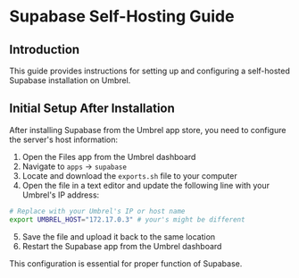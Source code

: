 
# Supabase Self-Hosting Guide

## Introduction

This guide provides instructions for setting up and configuring a self-hosted Supabase installation on Umbrel.

## Initial Setup After Installation

After installing Supabase from the Umbrel app store, you need to configure the server's host information:

1. Open the Files app from the Umbrel dashboard
2. Navigate to `apps` → `supabase`
3. Locate and download the `exports.sh` file to your computer
4. Open the file in a text editor and update the following line with your Umbrel's IP address:

```bash
# Replace with your Umbrel's IP or host name
export UMBREL_HOST="172.17.0.3" # your's might be different
```

5. Save the file and upload it back to the same location
6. Restart the Supabase app from the Umbrel dashboard

This configuration is essential for proper function of Supabase.